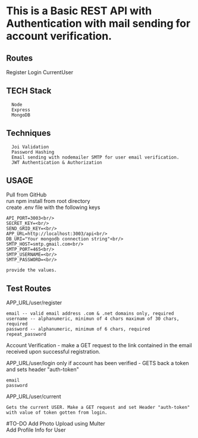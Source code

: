 <h1>This is a Basic REST API with Authentication with mail sending for account verification.</h1>

<h2>Routes</h2>
      Register
      Login
      CurrentUser

<h2>TECH Stack</h2>

      Node
      Express
      MongoDB

<h2>Techniques</h2>

      Joi Validation
      Password Hashing
      Email sending with nodemailer SMTP for user email verification.
      JWT Authentication & Authorization


<h2>USAGE</h2>
    Pull from GitHub<br/>
    run npm install from root directory<br/>
    create .env file with the following keys<br/> 

    API_PORT=3003<br/>
    SECRET_KEY=<br/>
    SEND_GRID_KEY=<br/>
    APP_URL=http://localhost:3003/api<br/>
    DB_URI="Your mongodb connection string"<br/>
    SMTP_HOST=smtp.gmail.com<br/>
    SMTP_PORT=465<br/>
    SMTP_USERNAME=<br/>
    SMTP_PASSWORD=<br/>

    provide the values.

<h2>Test Routes</h2>

APP_URL/user/register<br/>

    email -- valid email address .com & .net domains only, required
    username -- alphanumeric, minimun of 4 chars maximum of 30 chars, required
    password -- alphanumeric, minimum of 6 chars, required
    repeat_password

Account Verification - make a GET request to the link contained in the email received upon successful registration.<br/>


APP_URL/user/login only if account has been verified - GETS back a token and sets header "auth-token"<br/>

    email
    password

APP_URL/user/current<br/>

    Gets the current USER. Make a GET request and set Header "auth-token" with value of token gotten from login.


#TO-DO
Add Photo Upload using Multer<br/>
Add Profile Info for User<br/>

